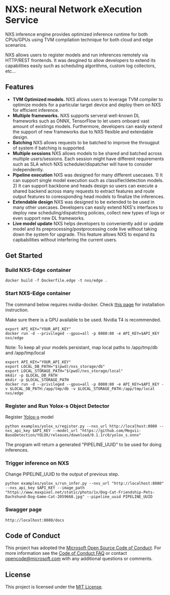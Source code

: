 # NXS: neural Network eXecution Service

NXS inference engine provides optimized inference runtime for both CPUs/GPUs using TVM compilation technique for both cloud and edge scenarios.

NXS allows users to register models and run inferences remotely via HTTP/REST frontends. It was desgined to allow developers to extend its capabilities easily such as scheduling algorithms, custom log collectors, etc...

## Features
- **TVM Optimized models.** NXS allows users to leverage TVM compiler to optimize models for a particular target device and deploy them on NXS for efficient inference.
- **Multiple frameworks.** NXS supports serveral well-known DL frameworks such as ONNX, TensorFlow to let users onboard vast amount of existings models. Furthermore, developers can easily extend the support of new frameworks due to NXS flexible and extendable design.
- **Batching** NXS allows requests to be batched to improve the througput of system if batching is supported.
- **Multiple sessions** NXS allows models to be shared and batched across multiple users/sessions. Each session might have different requirements such as SLA which NXS scheduler/dispatcher will have to consider independently. 
- **Pipeline execution** NXS was designed for many different usecases. 1) It can support single model execution such as classifier/detection models. 2) It can support backbone and heads design so users can execute a shared backend across many requests to extract features and route output features to coressponding head models to finalize the inferences.
- **Extendable design** NXS was designed to be extended to be used in many other usecases. Developers can easily extend NXS's interfaces to deploy new scheduling/dispatching policies, collect new types of logs or even support new DL frameworks.
- **Live model update** NXS helps developers to conveniently add or update model and its preprocessing/postprocessing code live without taking down the system for upgrade. This feature allows NXS to expand its capbabilities without interfering the current users.

## Get Started
### Build NXS-Edge container
```
docker build -f Dockerfile.edge -t nxs/edge .
```
### Start NXS-Edge container

The command below requires nvidia-docker. Check [this page](https://docs.nvidia.com/datacenter/cloud-native/container-toolkit/install-guide.html) for installation instruction.

Make sure there is a GPU available to be used. Nvidia T4 is recommended.

```
export API_KEY="YOUR_API_KEY"
docker run -d --privileged --gpus=all -p 8080:80 -e API_KEY=$API_KEY nxs/edge
```

Note: To keep all your models persistant, map local paths to /app/tmp/db and /app/tmp/local
```
export API_KEY="YOUR_API_KEY"
export LOCAL_DB_PATH="$(pwd)/nxs_storage/db"
export LOCAL_STORAGE_PATH="$(pwd)/nxs_storage/local"
mkdir -p $LOCAL_DB_PATH
mkdir -p $LOCAL_STORAGE_PATH
docker run -d --privileged --gpus=all -p 8080:80 -e API_KEY=$API_KEY -v $LOCAL_DB_PATH:/app/tmp/db -v $LOCAL_STORAGE_PATH:/app/tmp/local nxs/edge
```

### Register and Run Yolox-s Object Detector

Register [Yolox-s](https://github.com/Megvii-BaseDetection/YOLOX/tree/main/demo/ONNXRuntime) model 
```
python examples/yolox_s/register.py --nxs_url http://localhost:8080 --nxs_api_key $API_KEY --model_url "https://github.com/Megvii-BaseDetection/YOLOX/releases/download/0.1.1rc0/yolox_s.onnx"
```
The program will return a generated "PIPELINE_UUID" to be used for doing inferences.

### Trigger inference on NXS

Change PIPELINE_UUID to the output of previous step.
```
python examples/yolox_s/run_infer.py --nxs_url "http://localhost:8080" --nxs_api_key $API_KEY --image_path "https://www.maxpixel.net/static/photo/1x/Dog-Cat-Friendship-Pets-Dachshund-Dog-Game-Cat-2059668.jpg" --pipeline_uuid PIPELINE_UUID
```

### Swagger page
```
http://localhost:8080/docs
```

## Code of Conduct

This project has adopted the [Microsoft Open Source Code of Conduct](https://opensource.microsoft.com/codeofconduct/).
For more information see the [Code of Conduct FAQ](https://opensource.microsoft.com/codeofconduct/faq/)
or contact [opencode@microsoft.com](mailto:opencode@microsoft.com) with any additional questions or comments.

## License

This project is licensed under the [MIT License](LICENSE).
